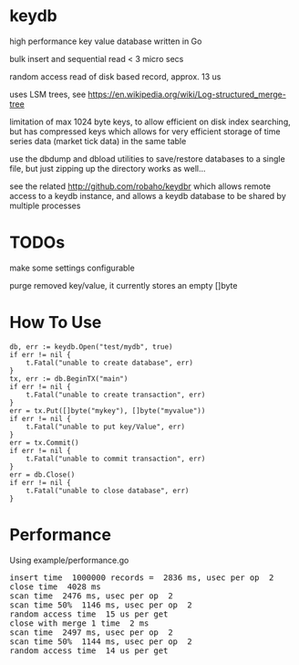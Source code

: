 # keydb

high performance key value database written in Go

bulk insert and sequential read < 3 micro secs

random access read of disk based record, approx. 13 us

uses LSM trees, see https://en.wikipedia.org/wiki/Log-structured_merge-tree

limitation of max 1024 byte keys, to allow efficient on disk index searching, but has
compressed keys which allows for very efficient storage of time series data
(market tick data) in the same table

use the dbdump and dbload utilities to save/restore databases to a single file, but just zipping up the directory works as
well...

see the related http://github.com/robaho/keydbr which allows remote access to a keydb instance, and allows a keydb database to be shared by multiple processes
      
# TODOs

make some settings configurable

purge removed key/value, it currently stores an empty []byte 

# How To Use

	db, err := keydb.Open("test/mydb", true)
	if err != nil {
		t.Fatal("unable to create database", err)
	}
	tx, err := db.BeginTX("main")
	if err != nil {
		t.Fatal("unable to create transaction", err)
	}
	err = tx.Put([]byte("mykey"), []byte("myvalue"))
	if err != nil {
		t.Fatal("unable to put key/Value", err)
	}
    err = tx.Commit()
    if err != nil {
        t.Fatal("unable to commit transaction", err)
    }
    err = db.Close()
    if err != nil {
        t.Fatal("unable to close database", err)
    }

# Performance

Using example/performance.go

<pre>
insert time  1000000 records =  2836 ms, usec per op  2
close time  4028 ms
scan time  2476 ms, usec per op  2
scan time 50%  1146 ms, usec per op  2
random access time  15 us per get
close with merge 1 time  2 ms
scan time  2497 ms, usec per op  2
scan time 50%  1144 ms, usec per op  2
random access time  14 us per get
</pre>